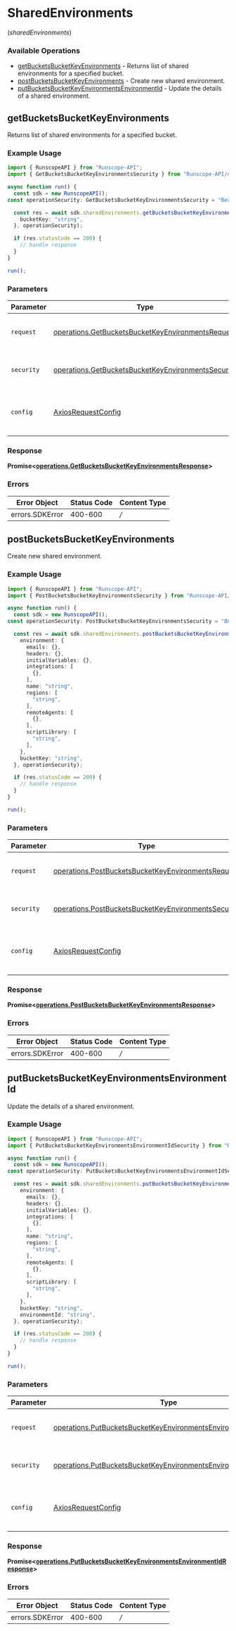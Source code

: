 # SharedEnvironments
(*sharedEnvironments*)

### Available Operations

* [getBucketsBucketKeyEnvironments](#getbucketsbucketkeyenvironments) - Returns list of shared environments for a specified bucket.
* [postBucketsBucketKeyEnvironments](#postbucketsbucketkeyenvironments) - Create new shared environment.
* [putBucketsBucketKeyEnvironmentsEnvironmentId](#putbucketsbucketkeyenvironmentsenvironmentid) - Update the details of a shared environment.

## getBucketsBucketKeyEnvironments

Returns list of shared environments for a specified bucket.

### Example Usage

```typescript
import { RunscopeAPI } from "Runscope-API";
import { GetBucketsBucketKeyEnvironmentsSecurity } from "Runscope-API/dist/sdk/models/operations";

async function run() {
  const sdk = new RunscopeAPI();
const operationSecurity: GetBucketsBucketKeyEnvironmentsSecurity = "Bearer <YOUR_ACCESS_TOKEN_HERE>";

  const res = await sdk.sharedEnvironments.getBucketsBucketKeyEnvironments({
    bucketKey: "string",
  }, operationSecurity);

  if (res.statusCode == 200) {
    // handle response
  }
}

run();
```

### Parameters

| Parameter                                                                                                                    | Type                                                                                                                         | Required                                                                                                                     | Description                                                                                                                  |
| ---------------------------------------------------------------------------------------------------------------------------- | ---------------------------------------------------------------------------------------------------------------------------- | ---------------------------------------------------------------------------------------------------------------------------- | ---------------------------------------------------------------------------------------------------------------------------- |
| `request`                                                                                                                    | [operations.GetBucketsBucketKeyEnvironmentsRequest](../../sdk/models/operations/getbucketsbucketkeyenvironmentsrequest.md)   | :heavy_check_mark:                                                                                                           | The request object to use for the request.                                                                                   |
| `security`                                                                                                                   | [operations.GetBucketsBucketKeyEnvironmentsSecurity](../../sdk/models/operations/getbucketsbucketkeyenvironmentssecurity.md) | :heavy_check_mark:                                                                                                           | The security requirements to use for the request.                                                                            |
| `config`                                                                                                                     | [AxiosRequestConfig](https://axios-http.com/docs/req_config)                                                                 | :heavy_minus_sign:                                                                                                           | Available config options for making requests.                                                                                |


### Response

**Promise<[operations.GetBucketsBucketKeyEnvironmentsResponse](../../sdk/models/operations/getbucketsbucketkeyenvironmentsresponse.md)>**
### Errors

| Error Object    | Status Code     | Content Type    |
| --------------- | --------------- | --------------- |
| errors.SDKError | 400-600         | */*             |

## postBucketsBucketKeyEnvironments

Create new shared environment.

### Example Usage

```typescript
import { RunscopeAPI } from "Runscope-API";
import { PostBucketsBucketKeyEnvironmentsSecurity } from "Runscope-API/dist/sdk/models/operations";

async function run() {
  const sdk = new RunscopeAPI();
const operationSecurity: PostBucketsBucketKeyEnvironmentsSecurity = "Bearer <YOUR_ACCESS_TOKEN_HERE>";

  const res = await sdk.sharedEnvironments.postBucketsBucketKeyEnvironments({
    environment: {
      emails: {},
      headers: {},
      initialVariables: {},
      integrations: [
        {},
      ],
      name: "string",
      regions: [
        "string",
      ],
      remoteAgents: [
        {},
      ],
      scriptLibrary: [
        "string",
      ],
    },
    bucketKey: "string",
  }, operationSecurity);

  if (res.statusCode == 200) {
    // handle response
  }
}

run();
```

### Parameters

| Parameter                                                                                                                      | Type                                                                                                                           | Required                                                                                                                       | Description                                                                                                                    |
| ------------------------------------------------------------------------------------------------------------------------------ | ------------------------------------------------------------------------------------------------------------------------------ | ------------------------------------------------------------------------------------------------------------------------------ | ------------------------------------------------------------------------------------------------------------------------------ |
| `request`                                                                                                                      | [operations.PostBucketsBucketKeyEnvironmentsRequest](../../sdk/models/operations/postbucketsbucketkeyenvironmentsrequest.md)   | :heavy_check_mark:                                                                                                             | The request object to use for the request.                                                                                     |
| `security`                                                                                                                     | [operations.PostBucketsBucketKeyEnvironmentsSecurity](../../sdk/models/operations/postbucketsbucketkeyenvironmentssecurity.md) | :heavy_check_mark:                                                                                                             | The security requirements to use for the request.                                                                              |
| `config`                                                                                                                       | [AxiosRequestConfig](https://axios-http.com/docs/req_config)                                                                   | :heavy_minus_sign:                                                                                                             | Available config options for making requests.                                                                                  |


### Response

**Promise<[operations.PostBucketsBucketKeyEnvironmentsResponse](../../sdk/models/operations/postbucketsbucketkeyenvironmentsresponse.md)>**
### Errors

| Error Object    | Status Code     | Content Type    |
| --------------- | --------------- | --------------- |
| errors.SDKError | 400-600         | */*             |

## putBucketsBucketKeyEnvironmentsEnvironmentId

Update the details of a shared environment.

### Example Usage

```typescript
import { RunscopeAPI } from "Runscope-API";
import { PutBucketsBucketKeyEnvironmentsEnvironmentIdSecurity } from "Runscope-API/dist/sdk/models/operations";

async function run() {
  const sdk = new RunscopeAPI();
const operationSecurity: PutBucketsBucketKeyEnvironmentsEnvironmentIdSecurity = "Bearer <YOUR_ACCESS_TOKEN_HERE>";

  const res = await sdk.sharedEnvironments.putBucketsBucketKeyEnvironmentsEnvironmentId({
    environment: {
      emails: {},
      headers: {},
      initialVariables: {},
      integrations: [
        {},
      ],
      name: "string",
      regions: [
        "string",
      ],
      remoteAgents: [
        {},
      ],
      scriptLibrary: [
        "string",
      ],
    },
    bucketKey: "string",
    environmentId: "string",
  }, operationSecurity);

  if (res.statusCode == 200) {
    // handle response
  }
}

run();
```

### Parameters

| Parameter                                                                                                                                              | Type                                                                                                                                                   | Required                                                                                                                                               | Description                                                                                                                                            |
| ------------------------------------------------------------------------------------------------------------------------------------------------------ | ------------------------------------------------------------------------------------------------------------------------------------------------------ | ------------------------------------------------------------------------------------------------------------------------------------------------------ | ------------------------------------------------------------------------------------------------------------------------------------------------------ |
| `request`                                                                                                                                              | [operations.PutBucketsBucketKeyEnvironmentsEnvironmentIdRequest](../../sdk/models/operations/putbucketsbucketkeyenvironmentsenvironmentidrequest.md)   | :heavy_check_mark:                                                                                                                                     | The request object to use for the request.                                                                                                             |
| `security`                                                                                                                                             | [operations.PutBucketsBucketKeyEnvironmentsEnvironmentIdSecurity](../../sdk/models/operations/putbucketsbucketkeyenvironmentsenvironmentidsecurity.md) | :heavy_check_mark:                                                                                                                                     | The security requirements to use for the request.                                                                                                      |
| `config`                                                                                                                                               | [AxiosRequestConfig](https://axios-http.com/docs/req_config)                                                                                           | :heavy_minus_sign:                                                                                                                                     | Available config options for making requests.                                                                                                          |


### Response

**Promise<[operations.PutBucketsBucketKeyEnvironmentsEnvironmentIdResponse](../../sdk/models/operations/putbucketsbucketkeyenvironmentsenvironmentidresponse.md)>**
### Errors

| Error Object    | Status Code     | Content Type    |
| --------------- | --------------- | --------------- |
| errors.SDKError | 400-600         | */*             |
